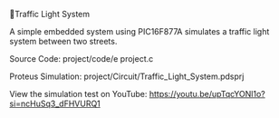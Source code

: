 🚦Traffic Light System


A simple embedded system using PIC16F877A simulates a traffic light system between two streets. 




Source Code: project/code/e project.c

Proteus Simulation: project/Circuit/Traffic_Light_System.pdsprj

View the simulation test on YouTube: https://youtu.be/upTqcYONl1o?si=ncHuSq3_dFHVURQ1
